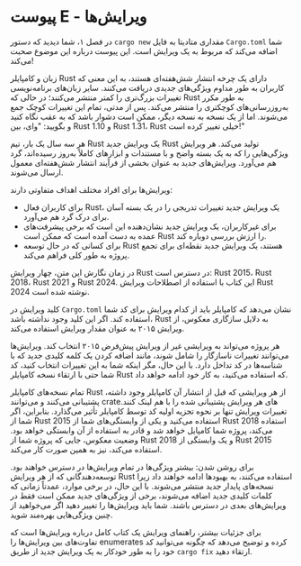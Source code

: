 # پیوست E - ویرایش‌ها

در فصل ۱، شما دیدید که دستور `cargo new` مقداری متادیتا به فایل `Cargo.toml` شما اضافه می‌کند که مربوط به یک ویرایش است. این پیوست درباره این موضوع صحبت می‌کند!

زبان و کامپایلر Rust دارای یک چرخه انتشار شش‌هفته‌ای هستند، به این معنی که کاربران به طور مداوم ویژگی‌های جدیدی دریافت می‌کنند. سایر زبان‌های برنامه‌نویسی تغییرات بزرگ‌تری را کمتر منتشر می‌کنند؛ در حالی که Rust به طور مکرر به‌روزرسانی‌های کوچکتری را منتشر می‌کند. پس از مدتی، تمام این تغییرات کوچک جمع می‌شوند. اما از یک نسخه به نسخه دیگر، ممکن است دشوار باشد که به عقب نگاه کنید و بگویید: "وای، بین Rust 1.10 و Rust 1.31، Rust خیلی تغییر کرده است!"

هر سه سال یک بار، تیم Rust یک ویرایش جدید Rust تولید می‌کند. هر ویرایش ویژگی‌هایی را که به یک بسته واضح و با مستندات و ابزارهای کاملاً به‌روز رسیده‌اند، گرد هم می‌آورد. ویرایش‌های جدید به عنوان بخشی از فرآیند انتشار شش‌هفته‌ای معمول ارسال می‌شوند.

ویرایش‌ها برای افراد مختلف اهداف متفاوتی دارند:

- برای کاربران فعال Rust، یک ویرایش جدید تغییرات تدریجی را در یک بسته آسان برای درک گرد هم می‌آورد.
- برای غیرکاربران، یک ویرایش جدید نشان‌دهنده این است که برخی پیشرفت‌های عمده به دست آمده است که ممکن است Rust را ارزش بررسی دوباره کند.
- برای کسانی که در حال توسعه Rust هستند، یک ویرایش جدید نقطه‌ای برای تجمع پروژه به طور کلی فراهم می‌کند.

در زمان نگارش این متن، چهار ویرایش Rust در دسترس است: Rust 2015، Rust 2018، Rust 2021 و Rust 2024. این کتاب با استفاده از اصطلاحات ویرایش Rust 2024 نوشته شده است.

کلید ویرایش در `Cargo.toml` نشان می‌دهد که کامپایلر باید از کدام ویرایش برای کد شما استفاده کند. اگر این کلید وجود نداشته باشد، Rust به دلایل سازگاری معکوس، از ویرایش ۲۰۱۵ به عنوان مقدار ویرایش استفاده می‌کند.

هر پروژه می‌تواند به ویرایشی غیر از ویرایش پیش‌فرض ۲۰۱۵ انتخاب کند. ویرایش‌ها می‌توانند تغییرات ناسازگار را شامل شوند، مانند اضافه کردن یک کلمه کلیدی جدید که با شناسه‌ها در کد تداخل دارد. با این حال، مگر اینکه شما به این تغییرات انتخاب کنید، کد شما حتی با ارتقاء نسخه کامپایلر Rust که استفاده می‌کنید، به کار خود ادامه خواهد داد.

تمام نسخه‌های کامپایلر Rust از هر ویرایشی که قبل از انتشار آن کامپایلر وجود داشته، پشتیبانی می‌کنند و می‌توانند crateهای هر ویرایش پشتیبانی شده را با هم لینک کنند. تغییرات ویرایش تنها بر نحوه تجزیه اولیه کد توسط کامپایلر تأثیر می‌گذارد. بنابراین، اگر شما از Rust 2015 استفاده می‌کنید و یکی از وابستگی‌های شما از Rust 2018 استفاده می‌کند، پروژه شما کامپایل خواهد شد و قادر به استفاده از آن وابستگی خواهد بود. وضعیت معکوس، جایی که پروژه شما از Rust 2018 و یک وابستگی از Rust 2015 استفاده می‌کند، نیز به همین صورت کار می‌کند.

برای روشن شدن: بیشتر ویژگی‌ها در تمام ویرایش‌ها در دسترس خواهند بود. توسعه‌دهندگانی که از هر ویرایش Rust استفاده می‌کنند، به بهبودها ادامه خواهند داد زیرا نسخه‌های پایدار جدید منتشر می‌شوند. با این حال، در برخی موارد، عمدتاً زمانی که کلمات کلیدی جدید اضافه می‌شوند، برخی از ویژگی‌های جدید ممکن است فقط در ویرایش‌های بعدی در دسترس باشند. شما باید ویرایش‌ها را تغییر دهید اگر می‌خواهید از چنین ویژگی‌هایی بهره‌مند شوید.

برای جزئیات بیشتر، راهنمای ویرایش یک کتاب کامل درباره ویرایش‌ها است که تفاوت‌های بین ویرایش‌ها را enumerates کرده و توضیح می‌دهد که چگونه می‌توانید کد خود را به طور خودکار به یک ویرایش جدید از طریق `cargo fix` ارتقاء دهید.